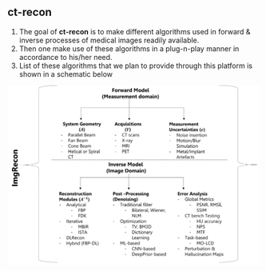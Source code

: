 ## ct-recon ##

1. The goal of **ct-recon** is to make different algorithms used in forward & inverse processes of medical images readily available. 
2. Then one make use of these algorithms in a plug-n-play manner in accordance to his/her need. 
3. List of these algorithms that we plan to provide through this platform is shown in a schematic below

<img src=".plot/schematic.png" alt="schematic fig"/>
